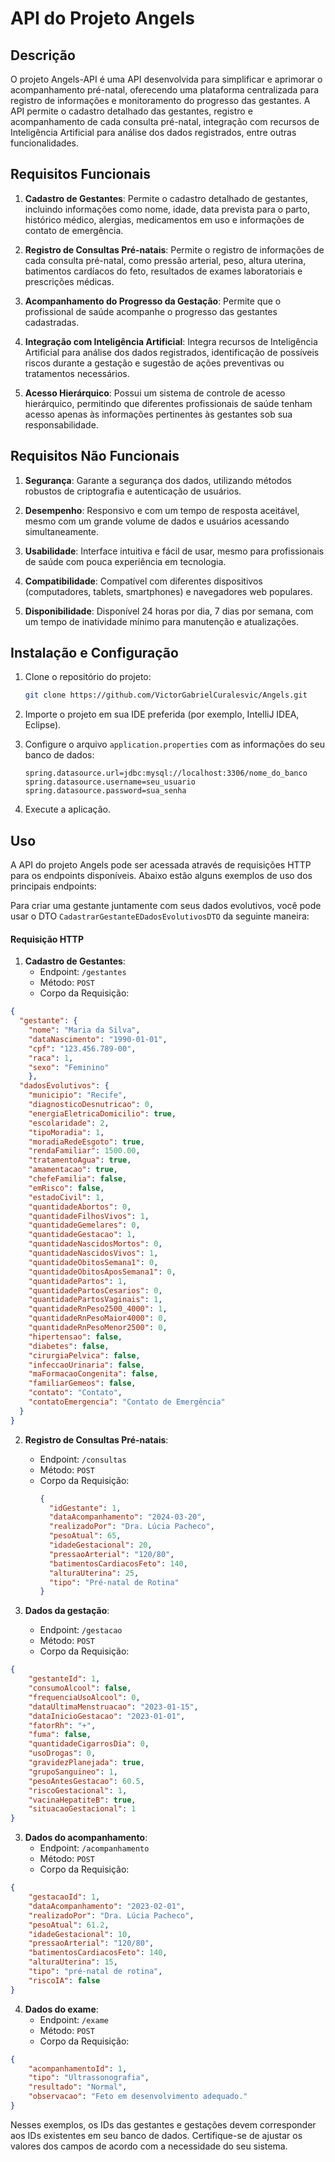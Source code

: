 # API do Projeto Angels

## Descrição

O projeto Angels-API é uma API desenvolvida para simplificar e aprimorar o acompanhamento pré-natal, oferecendo uma plataforma centralizada para registro de informações e monitoramento do progresso das gestantes. A API permite o cadastro detalhado das gestantes, registro e acompanhamento de cada consulta pré-natal, integração com recursos de Inteligência Artificial para análise dos dados registrados, entre outras funcionalidades.

## Requisitos Funcionais

1. **Cadastro de Gestantes**: Permite o cadastro detalhado de gestantes, incluindo informações como nome, idade, data prevista para o parto, histórico médico, alergias, medicamentos em uso e informações de contato de emergência.

2. **Registro de Consultas Pré-natais**: Permite o registro de informações de cada consulta pré-natal, como pressão arterial, peso, altura uterina, batimentos cardíacos do feto, resultados de exames laboratoriais e prescrições médicas.

3. **Acompanhamento do Progresso da Gestação**: Permite que o profissional de saúde acompanhe o progresso das gestantes cadastradas.

4. **Integração com Inteligência Artificial**: Integra recursos de Inteligência Artificial para análise dos dados registrados, identificação de possíveis riscos durante a gestação e sugestão de ações preventivas ou tratamentos necessários.

5. **Acesso Hierárquico**: Possui um sistema de controle de acesso hierárquico, permitindo que diferentes profissionais de saúde tenham acesso apenas às informações pertinentes às gestantes sob sua responsabilidade.

## Requisitos Não Funcionais

1. **Segurança**: Garante a segurança dos dados, utilizando métodos robustos de criptografia e autenticação de usuários.

2. **Desempenho**: Responsivo e com um tempo de resposta aceitável, mesmo com um grande volume de dados e usuários acessando simultaneamente.

3. **Usabilidade**: Interface intuitiva e fácil de usar, mesmo para profissionais de saúde com pouca experiência em tecnologia.

4. **Compatibilidade**: Compatível com diferentes dispositivos (computadores, tablets, smartphones) e navegadores web populares.

5. **Disponibilidade**: Disponível 24 horas por dia, 7 dias por semana, com um tempo de inatividade mínimo para manutenção e atualizações.

## Instalação e Configuração

1. Clone o repositório do projeto:
   ```sh
   git clone https://github.com/VictorGabrielCuralesvic/Angels.git
   ```

2. Importe o projeto em sua IDE preferida (por exemplo, IntelliJ IDEA, Eclipse).

3. Configure o arquivo `application.properties` com as informações do seu banco de dados:

   ```properties
   spring.datasource.url=jdbc:mysql://localhost:3306/nome_do_banco
   spring.datasource.username=seu_usuario
   spring.datasource.password=sua_senha
   ```

4. Execute a aplicação.

## Uso

A API do projeto Angels pode ser acessada através de requisições HTTP para os endpoints disponíveis. Abaixo estão alguns exemplos de uso dos principais endpoints:

Para criar uma gestante juntamente com seus dados evolutivos, você pode usar o DTO `CadastrarGestanteEDadosEvolutivosDTO` da seguinte maneira:

#### Requisição HTTP
1. **Cadastro de Gestantes**:
   - Endpoint: `/gestantes`
   - Método: `POST`
   - Corpo da Requisição:
```json
{
  "gestante": {
    "nome": "Maria da Silva",
    "dataNascimento": "1990-01-01",
    "cpf": "123.456.789-00",
    "raca": 1,
    "sexo": "Feminino"
    },
  "dadosEvolutivos": {
    "municipio": "Recife",
    "diagnosticoDesnutricao": 0,
    "energiaEletricaDomicilio": true,
    "escolaridade": 2,
    "tipoMoradia": 1,
    "moradiaRedeEsgoto": true,
    "rendaFamiliar": 1500.00,
    "tratamentoAgua": true,
    "amamentacao": true,
    "chefeFamilia": false,
    "emRisco": false,
    "estadoCivil": 1,
    "quantidadeAbortos": 0,
    "quantidadeFilhosVivos": 1,
    "quantidadeGemelares": 0,
    "quantidadeGestacao": 1,
    "quantidadeNascidosMortos": 0,
    "quantidadeNascidosVivos": 1,
    "quantidadeObitosSemana1": 0,
    "quantidadeObitosAposSemana1": 0,
    "quantidadePartos": 1,
    "quantidadePartosCesarios": 0,
    "quantidadePartosVaginais": 1,
    "quantidadeRnPeso2500_4000": 1,
    "quantidadeRnPesoMaior4000": 0,
    "quantidadeRnPesoMenor2500": 0,
    "hipertensao": false,
    "diabetes": false,
    "cirurgiaPelvica": false,
    "infeccaoUrinaria": false,
    "maFormacaoCongenita": false,
    "familiarGemeos": false,
    "contato": "Contato",
    "contatoEmergencia": "Contato de Emergência"
  }
}
```

2. **Registro de Consultas Pré-natais**:
   - Endpoint: `/consultas`
   - Método: `POST`
   - Corpo da Requisição:
     ```json
     {
       "idGestante": 1,
       "dataAcompanhamento": "2024-03-20",
       "realizadoPor": "Dra. Lúcia Pacheco",
       "pesoAtual": 65,
       "idadeGestacional": 20,
       "pressaoArterial": "120/80",
       "batimentosCardiacosFeto": 140,
       "alturaUterina": 25,
       "tipo": "Pré-natal de Rotina"
     }
     ```

2. **Dados da gestação**:
   - Endpoint: `/gestacao`
   - Método: `POST`
   - Corpo da Requisição:
```json
{
    "gestanteId": 1,
    "consumoAlcool": false,
    "frequenciaUsoAlcool": 0,
    "dataUltimaMenstruacao": "2023-01-15",
    "dataInicioGestacao": "2023-01-01",
    "fatorRh": "+",
    "fuma": false,
    "quantidadeCigarrosDia": 0,
    "usoDrogas": 0,
    "gravidezPlanejada": true,
    "grupoSanguineo": 1,
    "pesoAntesGestacao": 60.5,
    "riscoGestacional": 1,
    "vacinaHepatiteB": true,
    "situacaoGestacional": 1
}
```

3. **Dados do acompanhamento**:
   - Endpoint: `/acompanhamento`
   - Método: `POST`
   - Corpo da Requisição:
```json
{
    "gestacaoId": 1,
    "dataAcompanhamento": "2023-02-01",
    "realizadoPor": "Dra. Lúcia Pacheco",
    "pesoAtual": 61.2,
    "idadeGestacional": 10,
    "pressaoArterial": "120/80",
    "batimentosCardiacosFeto": 140,
    "alturaUterina": 15,
    "tipo": "pré-natal de rotina",
    "riscoIA": false
}
```

4. **Dados do exame**:
   - Endpoint: `/exame`
   - Método: `POST`
   - Corpo da Requisição:
```json
{
    "acompanhamentoId": 1,
    "tipo": "Ultrassonografia",
    "resultado": "Normal",
    "observacao": "Feto em desenvolvimento adequado."
}
```

Nesses exemplos, os IDs das gestantes e gestações devem corresponder aos IDs existentes em seu banco de dados. Certifique-se de ajustar os valores dos campos de acordo com a necessidade do seu sistema.
